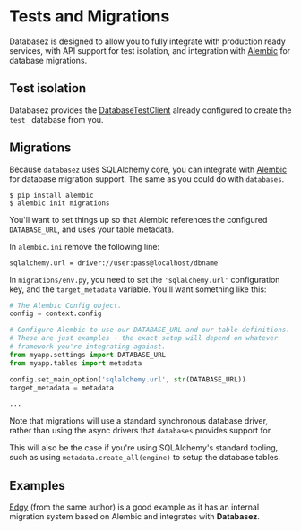 # Tests and Migrations

Databasez is designed to allow you to fully integrate with production
ready services, with API support for test isolation, and integration
with [Alembic][alembic] for database migrations.

## Test isolation

Databasez provides the [DatabaseTestClient](./test-client.md#databasetestclient) already configured
to create the `test_` database from you.

## Migrations

Because `databasez` uses SQLAlchemy core, you can integrate with [Alembic][alembic]
for database migration support. The same as you could do with `databases`.

```shell
$ pip install alembic
$ alembic init migrations
```

You'll want to set things up so that Alembic references the configured
`DATABASE_URL`, and uses your table metadata.

In `alembic.ini` remove the following line:

```shell
sqlalchemy.url = driver://user:pass@localhost/dbname
```

In `migrations/env.py`, you need to set the ``'sqlalchemy.url'`` configuration key,
and the `target_metadata` variable. You'll want something like this:

```python
# The Alembic Config object.
config = context.config

# Configure Alembic to use our DATABASE_URL and our table definitions.
# These are just examples - the exact setup will depend on whatever
# framework you're integrating against.
from myapp.settings import DATABASE_URL
from myapp.tables import metadata

config.set_main_option('sqlalchemy.url', str(DATABASE_URL))
target_metadata = metadata

...
```

Note that migrations will use a standard synchronous database driver,
rather than using the async drivers that `databases` provides support for.

This will also be the case if you're using SQLAlchemy's standard tooling, such
as using `metadata.create_all(engine)` to setup the database tables.

## Examples

[Edgy][edgy] (from the same author) is a good example as it has an internal migration system
based on Alembic and integrates with **Databasez**.

[alembic]: https://alembic.sqlalchemy.org/en/latest/
[edgy]: https://edgy.dymmond.com
